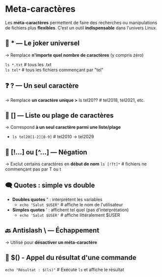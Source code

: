 # Meta-caractères

Les **méta-caractères** permettent de faire des recherches ou manipulations de fichiers plus **flexibles**. C’est un outil **indispensable** dans l’univers Linux.



## **🌟 * — Le joker universel**

→ Remplace **n'importe quel nombre de caractères** (y compris zéro)

`ls *.txt` # tous les .txt  
`ls tel*` # tous les fichiers commençant par "tel"



## **❓ ? — Un seul caractère**

→ Remplace **un caractère unique >** ls tel20?? # tel2018, tel2021, etc.



## **🔢 [] — Liste ou plage de caractères**

→ Correspond **à un seul caractère parmi une liste/plage**
- `ls tel20[1-2][0-9]` # tel2010 → tel2029



## **🚫 \[!...] ou \[^...] — Négation**

→ Exclut certains caractères en **début de nom** 
`ls [!Tt]*` # fichiers ne commençant pas par T ou t



## **🗨️ Quotes : simple vs double**

- **Doubles quotes** " : interprètent les variables
  - `echo "Salut $USER"` # affiche le nom de l'utilisateur
- **Simples quotes** ' : affichent tel quel (pas d’interprétation)
  - `echo 'Salut $USER'` # affiche littéralement $USER



## **🔙 Antislash \\ — Échappement**

→ Utilisé pour **désactiver un méta-caractère**



## 🎯 **$()** - **Appel du résultat d'une commande**

`echo "Résultat : $(ls)"` # Exécute `ls` et affiche le résultat


